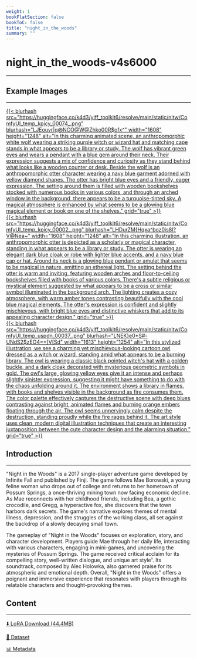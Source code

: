 ```yaml
---
weight: 1
bookFlatSection: false
bookToC: false
title: "night_in_the_woods"
summary: ""
---
```


<!--markdownlint-disable MD025 MD033 MD034 -->

# night_in_the_woods-v4s6000

---

## Example Images

---

<a href="https://huggingface.co/k4d3/yiff_toolkit6/resolve/main/static/nitw/ComfyUI_temp_kpicy_00074_.png">
  {{< blurhash
    src="https://huggingface.co/k4d3/yiff_toolkit6/resolve/main/static/nitw/ComfyUI_temp_kpicy_00074_.png"
    blurhash="LJEouvr|q@NCO@W@Zhko00R$ofx^"
    width="1608"
    height="1248"
    alt="In this charming animated scene, an anthropomorphic white wolf wearing a striking purple witch or wizard hat and matching cape stands in what appears to be a library or study. The wolf has vibrant green eyes and wears a pendant with a blue gem around their neck. Their expression suggests a mix of confidence and curiosity as they stand behind what looks like a wooden counter or desk. Beside the wolf is an anthropomorphic otter character wearing a navy blue garment adorned with yellow diamond shapes. The otter has bright blue eyes and a friendly, eager expression. The setting around them is filled with wooden bookshelves stocked with numerous books in various colors, and through an arched window in the background, there appears to be a turquoise-tinted sky. A magical atmosphere is enhanced by what seems to be a glowing blue magical element or book on one of the shelves."
    grid="true"
  >}}
</a>

<div class="image-grid">
  <div class="image-grid-container">
    <a href="https://huggingface.co/k4d3/yiff_toolkit6/resolve/main/static/nitw/ComfyUI_temp_kpicy_00002_.png">
      {{< blurhash
        src="https://huggingface.co/k4d3/yiff_toolkit6/resolve/main/static/nitw/ComfyUI_temp_kpicy_00002_.png"
        blurhash="LHDurZM{Hqxa^boz0is8I?V@Nea~"
        width="1608"
        height="1248"
        alt="In this charming illustration, an anthropomorphic otter is depicted as a scholarly or magical character, standing in what appears to be a library or study. The otter is wearing an elegant dark blue cloak or robe with lighter blue accents, and a navy blue cap or hat. Around its neck is a glowing blue pendant or amulet that seems to be magical in nature, emitting an ethereal light. The setting behind the otter is warm and inviting, featuring wooden arches and floor-to-ceiling bookshelves filled with books of various colors. There's a subtle religious or mystical element suggested by what appears to be a cross or similar symbol illuminated in the background arch. The lighting creates a cozy atmosphere, with warm amber tones contrasting beautifully with the cool blue magical elements. The otter's expression is confident and slightly mischievous, with bright blue eyes and distinctive whiskers that add to its appealing character design."
        grid="true"
      >}}
    </a>
  </div>
  <div class="image-grid-container">
    <a href="https://huggingface.co/k4d3/yiff_toolkit6/resolve/main/static/nitw/ComfyUI_temp_uspdn_00037_.png">
      {{< blurhash
        src="https://huggingface.co/k4d3/yiff_toolkit6/resolve/main/static/nitw/ComfyUI_temp_uspdn_00037_.png"
        blurhash="LNEK}e0*S#-UNdS2$zEO4==]V[Sd"
        width="1613"
        height="1254"
        alt="In this stylized illustration, we see a charming yet mischievous-looking cartoon owl dressed as a witch or wizard, standing amid what appears to be a burning library. The owl is wearing a classic black pointed witch's hat with a golden buckle, and a dark cloak decorated with mysterious geometric symbols in gold. The owl's large, glowing yellow eyes give it an intense and perhaps slightly sinister expression, suggesting it might have something to do with the chaos unfolding around it. The environment shows a library in flames, with books and shelves visible in the background as fire consumes them. The color palette effectively captures the destructive scene with deep blues contrasting against bright, animated flames and burning orange embers floating through the air. The owl seems unnervingly calm despite the destruction, standing proudly while the fire rages behind it. The art style uses clean, modern digital illustration techniques that create an interesting juxtaposition between the cute character design and the alarming situation."
        grid="true"
      >}}
    </a>
  </div>
</div>

## Introduction

---

"Night in the Woods" is a 2017 single-player adventure game developed by Infinite Fall and published by Finji. The game follows Mae Borowski, a young feline woman who drops out of college and returns to her hometown of Possum Springs, a once-thriving mining town now facing economic decline. As Mae reconnects with her childhood friends, including Bea, a gothic crocodile, and Gregg, a hyperactive fox, she discovers that the town harbors dark secrets. The game's narrative explores themes of mental illness, depression, and the struggles of the working class, all set against the backdrop of a slowly decaying small town.

The gameplay of "Night in the Woods" focuses on exploration, story, and character development. Players guide Mae through her daily life, interacting with various characters, engaging in mini-games, and uncovering the mysteries of Possum Springs. The game received critical acclaim for its compelling story, well-written dialogue, and unique art style¹. Its soundtrack, composed by Alec Holowka, also garnered praise for its atmospheric and emotional depth. Overall, "Night in the Woods" offers a poignant and immersive experience that resonates with players through its relatable characters and thought-provoking themes.

## Content

---

[⬇️ LoRA Download (44.4MB)](https://huggingface.co/k4d3/yiff_toolkit6/resolve/main/night_in_the_woods_sd35-v4s6000.safetensors)

[📐 Dataset](https://huggingface.co/datasets/k4d3/night_in_the_woods)

[📊 Metadata](https://huggingface.co/k4d3/yiff_toolkit6/resolve/main/night_in_the_woods_sd35-v4s6000.json)
